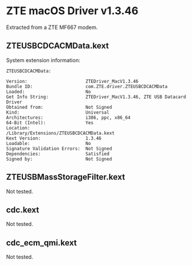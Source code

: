 # ZTE macOS Driver v1.3.46

Extracted from a ZTE MF667 modem.

## ZTEUSBCDCACMData.kext

System extension information:

    ZTEUSBCDCACMData:

    Version:                      ZTEDriver_MacV1.3.46
    Bundle ID:                    com.ZTE.driver.ZTEUSBCDCACMData
    Loaded:                       No
    Get Info String:              ZTEDriver_MacV1.3.46, ZTE USB Datacard Driver
    Obtained from:                Not Signed
    Kind:                         Universal
    Architectures:                i386, ppc, x86_64
    64-Bit (Intel):               Yes
    Location:                     /Library/Extensions/ZTEUSBCDCACMData.kext
    Kext Version:                 1.3.46
    Loadable:                     No
    Signature Validation Errors:  Not Signed
    Dependencies:                 Satisfied
    Signed by:                    Not Signed

## ZTEUSBMassStorageFilter.kext

Not tested.

## cdc.kext

Not tested.

## cdc_ecm_qmi.kext

Not tested.
